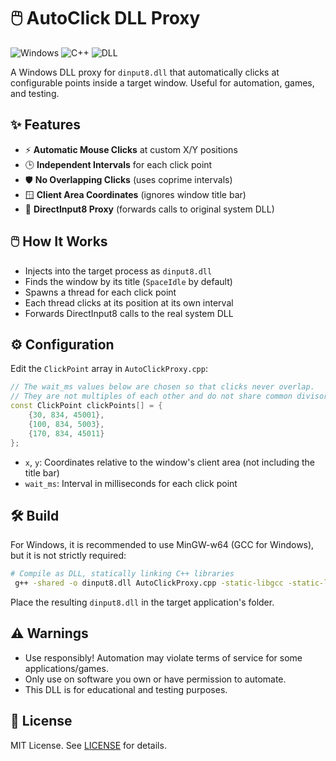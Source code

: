 # 🖱️ AutoClick DLL Proxy

![Windows](https://img.shields.io/badge/platform-Windows-blue?logo=windows) ![C++](https://img.shields.io/badge/language-C%2B%2B-blue?logo=c%2B%2B) ![DLL](https://img.shields.io/badge/type-DLL-green?logo=microsoft)

A Windows DLL proxy for `dinput8.dll` that automatically clicks at configurable points inside a target window. Useful for automation, games, and testing.

## ✨ Features

- ⚡ **Automatic Mouse Clicks** at custom X/Y positions
- 🕒 **Independent Intervals** for each click point
- 🛡️ **No Overlapping Clicks** (uses coprime intervals)
- 🪟 **Client Area Coordinates** (ignores window title bar)
- 🔗 **DirectInput8 Proxy** (forwards calls to original system DLL)

## 🖱️ How It Works

- Injects into the target process as `dinput8.dll`
- Finds the window by its title (`SpaceIdle` by default)
- Spawns a thread for each click point
- Each thread clicks at its position at its own interval
- Forwards DirectInput8 calls to the real system DLL

## ⚙️ Configuration

Edit the `ClickPoint` array in `AutoClickProxy.cpp`:

```cpp
// The wait_ms values below are chosen so that clicks never overlap.
// They are not multiples of each other and do not share common divisors.
const ClickPoint clickPoints[] = {
    {30, 834, 45001},
    {100, 834, 5003},
    {170, 834, 45011}
};
```

- `x`, `y`: Coordinates relative to the window's client area (not including the title bar)
- `wait_ms`: Interval in milliseconds for each click point

## 🛠️ Build

For Windows, it is recommended to use MinGW-w64 (GCC for Windows), but it is not strictly required:

```sh
# Compile as DLL, statically linking C++ libraries
 g++ -shared -o dinput8.dll AutoClickProxy.cpp -static-libgcc -static-libstdc++ -static
```

Place the resulting `dinput8.dll` in the target application's folder.

## ⚠️ Warnings

- Use responsibly! Automation may violate terms of service for some applications/games.
- Only use on software you own or have permission to automate.
- This DLL is for educational and testing purposes.

## 📄 License

MIT License. See [LICENSE](LICENSE) for details.
